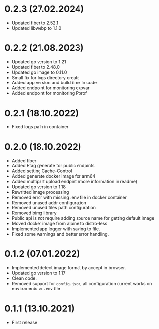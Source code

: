 # 0.2.3 (27.02.2024)

* Updated fiber to 2.52.1
* Updated libwebp to 1.1.0

# 0.2.2 (21.08.2023)

* Updated go version to 1.21
* Updated fiber to 2.48.0
* Updated go image to 0.11.0
* Small fix for logs directory create
* Added app version and build time in code
* Added endpoint for monitoring expvar
* Added endpoint for monitoring Pprof

# 0.2.1 (18.10.2022)

* Fixed logs path in container

# 0.2.0 (18.10.2022)

* Added fiber
* Added Etag generate for public endpints
* Added setting Cache-Control
* Added generate docker image for arm64
* Added multipart upload endpint (more information in readme)
* Updated go version to 1.18
* Rewritted image processing
* Removed error with missing .env file in docker container
* Removed unused addr configuration
* Removed unused files path configuration
* Removed bimg library
* Public api is not require adding source name for getting default image
* Moved docker image from alpine to distro-less
* Implemented app logger with saving to file.
* Fixed some warnings and better error handling.

# 0.1.2 (07.01.2022)

* Implemented detect image format by accept in browser.
* Updated go version to 1.17
* Clean code.
* Removed support for `config.json`, all configuration current works on enviroments or `.env` file

# 0.1.1 (13.10.2021)

* First release
